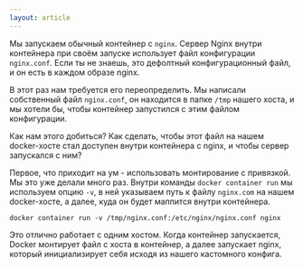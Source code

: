 ```yaml
---
layout: article
---
```


Мы запускаем обычный контейнер с `nginx`. Сервер Nginx внутри контейнера при своём запуске использует файл конфигурации `nginx.conf`. Если ты не знаешь, это дефолтный конфигурационный файл, и он есть в каждом образе nginx.

В этот раз нам требуется его переопределить. Мы написали собственный файл `nginx.conf`, он находится в папке `/tmp` нашего хоста, и мы хотели бы, чтобы контейнер запустился с этим файлом конфигурации.

Как нам этого добиться? Как сделать, чтобы этот файл на нашем docker-хосте стал доступен внутри контейнера с nginx, и чтобы сервер запускался с ним?

Первое, что приходит на ум - использовать монтирование с привязкой. Мы это уже делали много раз. Внутри команды `docker container run` мы используем опцию `-v`, в ней указываем путь к файлу `nginx.com` на нашем docker-хосте, а далее, куда он будет маппится внутри контейнера.

```
docker container run -v /tmp/nginx.conf:/etc/nginx/nginx.conf nginx
```

Это отлично работает с одним хостом. Когда контейнер запускается, Docker монтирует файл c хоста в контейнер, а далее запускает nginx, который инициализирует себя исходя из нашего кастомного конфига.
